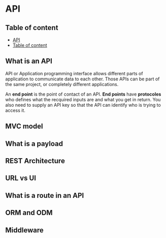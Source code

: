 # API <!-- omit from toc -->

## Table of content <!-- omit from toc -->
 - [API](#api)
  - [Table of content](#table-of-content)

## What is an API

API or Application programming interface allows different parts of application to communicate data to each other. Those APIs can be part of the same project, or completely different applications. 

An **end point** is the point of contact of an API. **End points** have **protocoles** who defines what the recquired inputs are and what you get in return. You also need to supply an API key so that the API can identify who is trying to access it. 

## MVC model

## What is a payload

## REST Architecture

## URL vs UI

## What is a route in an API

## ORM and ODM

## Middleware